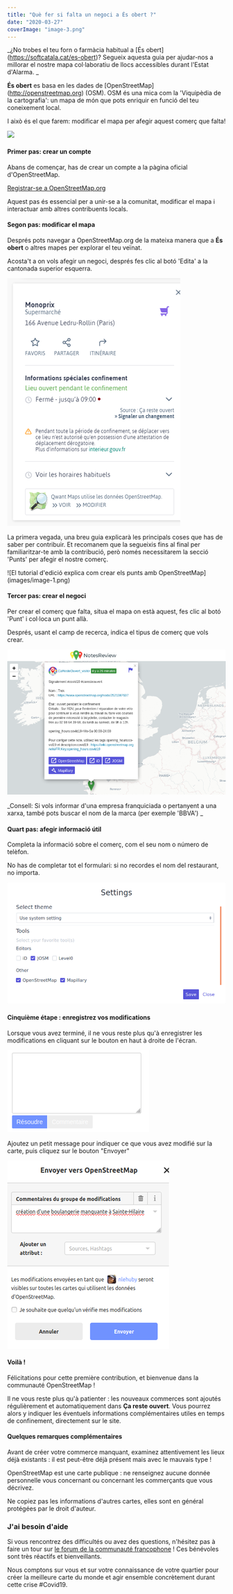 ```yaml
---
title: "Què fer si falta un negoci a És obert ?"
date: "2020-03-27"
coverImage: "image-3.png"
---
```


_¿No trobes el teu forn o farmàcia habitual a [És obert] (https://softcatala.cat/es-obert)? Segueix aquesta guia per ajudar-nos a millorar el nostre mapa col·laboratiu de llocs accessibles durant l'Estat d'Alarma.
_

**És obert** es basa en les dades de [OpenStreetMap] (http://openstreetmap.org) (OSM). OSM és una mica com la 'Viquipèdia de la cartografia': un mapa de món que pots enriquir en funció del teu coneixement local.

I això és el que farem: modificar el mapa per afegir aquest comerç que falta!

![](images/décor-facebook-1024x399.png)

#### Primer pas: crear un compte

Abans de començar, has de crear un compte a la pàgina oficial d'OpenStreetMap.

[Registrar-se a OpenStreetMap.org](https://www.openstreetmap.org/user/new)

Aquest pas és essencial per a unir-se a la comunitat, modificar el mapa i interactuar amb altres contribuents locals.

#### Segon pas: modificar el mapa

Després pots navegar a OpenStreetMap.org de la mateixa manera que a  **És obert** o altres mapes per explorar el teu veïnat.

Acosta't a on vols afegir un negoci, després fes clic al botó 'Edita' a la cantonada superior esquerra.

![Un botó Edita a l'esquerra et permet modificar elmapa i els objectes que falten](images/image.png)

La primera vegada, una breu guia explicarà les principals coses que has de saber per contribuir. Et recomanem que la segueixis fins al final per familiaritzar-te amb la contribució, però només necessitarem la secció 'Punts' per afegir el nostre comerç.

![El tutorial d'edició explica com crear els punts amb OpenStreetMap] (images/image-1.png)

#### Tercer pas: crear el negoci

Per crear el comerç que falta, situa el mapa on està aquest, fes clic al botó 'Punt' i col·loca un punt allà.

Després, usant el camp de recerca, indica el tipus de comerç que vols crear.

![le champ de recherche permet de trouver facilement des catégories de commerces à créer](images/image-3.png)

_Consell: Si vols informar d'una empresa franquiciada o pertanyent a una xarxa, també pots buscar el nom de la marca (per exemple 'BBVA') _
#### Quart pas: afegir informació útil

Completa la informació sobre el comerç, com el seu nom o número de telèfon.

No has de completar tot el formulari: si no recordes el nom del restaurant, no importa.

![](images/image-4.png)

#### Cinquième étape : enregistrez vos modifications

Lorsque vous avez terminé, il ne vous reste plus qu'à enregistrer les modifications en cliquant sur le bouton en haut à droite de l'écran.

![le bouton en haut à droite permet d'enregistrer les modifications](images/image-5.png)

Ajoutez un petit message pour indiquer ce que vous avez modifié sur la carte, puis cliquez sur le bouton "Envoyer"

![indiquez ce que vous avez changé puis cliquez sur le bouton bleu](images/image-6.png)

#### Voilà !

Félicitations pour cette première contribution, et bienvenue dans la communauté OpenStreetMap !

Il ne vous reste plus qu'à patienter : les nouveaux commerces sont ajoutés régulièrement et automatiquement dans **Ça reste ouvert**. Vous pourrez alors y indiquer les éventuels informations complémentaires utiles en temps de confinement, directement sur le site.

#### Quelques remarques complémentaires

Avant de créer votre commerce manquant, examinez attentivement les lieux déjà existants : il est peut-être déjà présent mais avec le mauvais type !

OpenStreetMap est une carte publique : ne renseignez aucune donnée personnelle vous concernant ou concernant les commerçants que vous décrivez.

Ne copiez pas les informations d'autres cartes, elles sont en général protégées par le droit d'auteur.

### J'ai besoin d'aide

Si vous rencontrez des difficultés ou avez des questions, n'hésitez pas à faire un tour sur [le forum de la communauté francophone](http://forum.openstreetmap.fr) ! Ces bénévoles sont très réactifs et bienveillants.

Nous comptons sur vous et sur votre connaissance de votre quartier pour créer la meilleure carte du monde et agir ensemble concrètement durant cette crise #Covid19.
